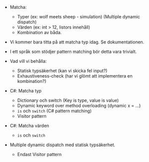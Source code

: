 
- Matcha:
  * Typer (ex: wolf meets sheep - simulation) (Multiple dynamic dispatch)
  * Värden (ex: int > 12, listors innehåll)
  * Kombination av båda.

- Vi kommer bara titta på att matcha typ idag. Se dokumentationen.

- I ett språk som stödjer pattern matching bör detta vara trivialt.

- Vad vill vi behålla:
  * Statisk typsäkerhet (kan vi skicka fel input?)
  * Exhaustiveness-check (har vi glömt att implementera en kombination?)

- C#: Matcha typ
  * Dictionary och switch (Key is type, value is value)
  * Dynamic keyword over method overloading (dynamic x = ...)
  * `is` och `switch` (C# pattern matching)
  * Visitor pattern

- C#: Matcha värden
  * `is` och `switch`

- Multiple dynamic dispatch med statisk typsäkerhet.
  - Endast Visitor pattern
